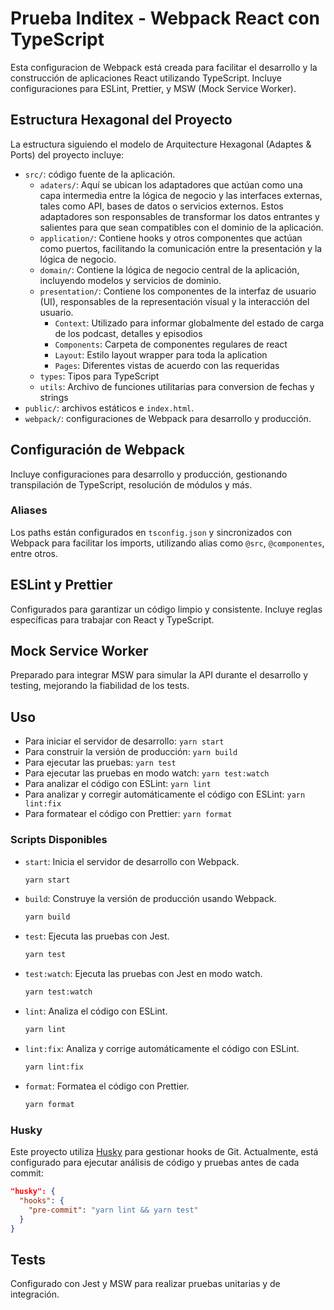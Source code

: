 # Prueba Inditex - Webpack React con TypeScript

Esta configuracion de Webpack está creada para facilitar el desarrollo y la construcción de aplicaciones React utilizando TypeScript. Incluye configuraciones para ESLint, Prettier, y MSW (Mock Service Worker).

## Estructura Hexagonal del Proyecto

La estructura siguiendo el modelo de Arquitecture Hexagonal (Adaptes & Ports) del proyecto incluye:

- `src/`: código fuente de la aplicación.
  - `adaters/`: Aquí se ubican los adaptadores que actúan como una capa intermedia entre la lógica de negocio y las interfaces externas, tales como API, bases de datos o servicios externos. Estos adaptadores son responsables de transformar los datos entrantes y salientes para que sean compatibles con el dominio de la aplicación.
  - `application/`: Contiene hooks y otros componentes que actúan como puertos, facilitando la comunicación entre la presentación y la lógica de negocio.
  - `domain/`: Contiene la lógica de negocio central de la aplicación, incluyendo modelos y servicios de dominio.
  - `presentation/`: Contiene los componentes de la interfaz de usuario (UI), responsables de la representación visual y la interacción del usuario.
    - `Context`: Utilizado para informar globalmente del estado de carga de los podcast, detalles y episodios
    - `Components`: Carpeta de componentes regulares de react
    - `Layout`: Estilo layout wrapper para toda la aplication
    - `Pages`: Diferentes vistas de acuerdo con las requeridas
  - `types`: Tipos para TypeScript 
  - `utils`: Archivo de funciones utilitarias para conversion de fechas y strings
- `public/`: archivos estáticos e `index.html`.
- `webpack/`: configuraciones de Webpack para desarrollo y producción.

## Configuración de Webpack

Incluye configuraciones para desarrollo y producción, gestionando transpilación de TypeScript, resolución de módulos y más.

### Aliases

Los paths están configurados en `tsconfig.json` y sincronizados con Webpack para facilitar los imports, utilizando alias como `@src`, `@componentes`, entre otros.

## ESLint y Prettier

Configurados para garantizar un código limpio y consistente. Incluye reglas específicas para trabajar con React y TypeScript.

## Mock Service Worker

Preparado para integrar MSW para simular la API durante el desarrollo y testing, mejorando la fiabilidad de los tests.

## Uso

- Para iniciar el servidor de desarrollo: `yarn start`
- Para construir la versión de producción: `yarn build`
- Para ejecutar las pruebas: `yarn test`
- Para ejecutar las pruebas en modo watch: `yarn test:watch`
- Para analizar el código con ESLint: `yarn lint`
- Para analizar y corregir automáticamente el código con ESLint: `yarn lint:fix`
- Para formatear el código con Prettier: `yarn format`

### Scripts Disponibles

- `start`: Inicia el servidor de desarrollo con Webpack.
  ```bash
  yarn start
  ```

- `build`: Construye la versión de producción usando Webpack.
  ```bash
  yarn build
  ```

- `test`: Ejecuta las pruebas con Jest.
  ```bash
  yarn test
  ```

- `test:watch`: Ejecuta las pruebas con Jest en modo watch.
  ```bash
  yarn test:watch
  ```

- `lint`: Analiza el código con ESLint.
  ```bash
  yarn lint
  ```

- `lint:fix`: Analiza y corrige automáticamente el código con ESLint.
  ```bash
  yarn lint:fix
  ```

- `format`: Formatea el código con Prettier.
  ```bash
  yarn format
  ```

### Husky

Este proyecto utiliza [Husky](https://github.com/typicode/husky) para gestionar hooks de Git. Actualmente, está configurado para ejecutar análisis de código y pruebas antes de cada commit:

```json
"husky": {
  "hooks": {
    "pre-commit": "yarn lint && yarn test"
  }
}
```

## Tests

Configurado con Jest y MSW para realizar pruebas unitarias y de integración.



